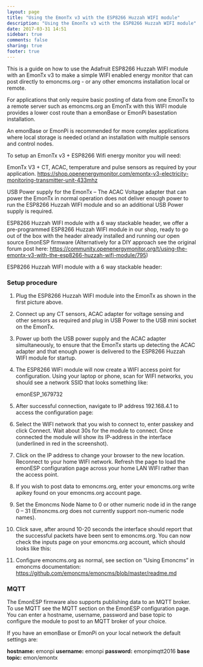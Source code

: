 ```yaml
---
layout: page
title: "Using the EmonTx v3 with the ESP8266 Huzzah WIFI module"
description: "Using the EmonTx v3 with the ESP8266 Huzzah WIFI module"
date: 2017-03-31 14:51
sidebar: true
comments: false
sharing: true
footer: true
---
```


This is a guide on how to use the Adafruit ESP8266 Huzzah WIFI module with an EmonTx v3 to make a simple WIFI enabled energy monitor that can post directly to emoncms.org - or any other emoncms installation local or remote.

For applications that only require basic posting of data from one EmonTx to a remote server such as emoncms.org an EmonTx with this WIFI module provides a lower cost route than a emonBase or EmonPi basestation installation. 

An emonBase or EmonPi is recommended for more complex applications where local storage is needed or/and an installation with multiple sensors and control nodes.

To setup an EmonTx v3 + ESP8266 Wifi energy monitor you will need:

EmonTx V3 + CT, ACAC, temperature and pulse sensors as required by your application.
https://shop.openenergymonitor.com/emontx-v3-electricity-monitoring-transmitter-unit-433mhz

USB Power supply for the EmonTx – The ACAC Voltage adapter that can power the EmonTx in normal operation does not deliver enough power to run the ESP8266 Huzzah WIFI module and so an additional USB Power supply is required.

ESP8266 Huzzah WIFI module with a 6 way stackable header, we offer a pre-programmed ESP8266 Huzzah WIFI module in our shop, ready to go out of the box with the header already installed and running our open source EmonESP firmware (Alternatively for a DIY approach see the original forum post here: https://community.openenergymonitor.org/t/using-the-emontx-v3-with-the-esp8266-huzzah-wifi-module/795)

ESP8266 Huzzah WIFI module with a 6 way stackable header:

### Setup procedure

1. Plug the ESP8266 Huzzah WIFI module into the EmonTx as shown in the first picture above.

2. Connect up any CT sensors, ACAC adapter for voltage sensing and other sensors as required and plug in USB Power to the USB mini socket on the EmonTx.

3. Power up both the USB power supply and the ACAC adapter simultaneously, to ensure that the EmonTx starts up detecting the ACAC adapter and that enough power is delivered to the ESP8266 Huzzah WIFI module for startup.

4. The ESP8266 WIFI module will now create a WIFI access point for configuration. Using your laptop or phone, scan for WIFI networks, you should see a network SSID that looks something like:

    emonESP_1679732

5. After successful connection, navigate to IP address 192.168.4.1 to access the configuration page:

6. Select the WIFI network that you wish to connect to, enter passkey and click Connect. Wait about 30s for the module to connect. Once connected the module will show its IP-address in the interface (underlined in red in the screenshot).

7. Click on the IP address to change your browser to the new location. Reconnect to your home WIFI network. Refresh the page to load the emonESP configuration page across your home LAN WIFI rather than the access point.

8. If you wish to post data to emoncms.org, enter your emoncms.org write apikey found on your emoncms.org account page.

9. Set the Emoncms Node Name to 0 or other numeric node id in the range 0 – 31 (Emoncms.org does not currently support non-numeric node names).

10. Click save, after around 10-20 seconds the interface should report that the successful packets have been sent to emoncms.org. You can now check the inputs page on your emoncms.org account, which should looks like this:

11. Configure emoncms.org as normal, see section on “Using Emoncms” in emoncms documentation: https://github.com/emoncms/emoncms/blob/master/readme.md

### MQTT

The EmonESP firmware also supports publishing data to an MQTT broker. To use MQTT see the MQTT section on the EmonESP configuration page. You can enter a hostname, username, password and base topic to configure the module to post to an MQTT broker of your choice.

If you have an emonBase or EmonPi on your local network the default settings are:

**hostname:** emonpi
**username:** emonpi
**password:** emonpimqtt2016
**base topic:** emon/emontx
